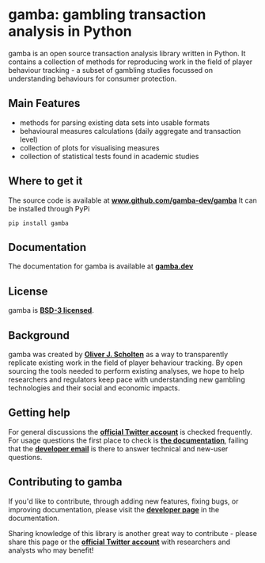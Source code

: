 # gamba: gambling transaction analysis in Python


gamba is an open source transaction analysis library written in Python. It contains a collection of methods for reproducing work in the field of player behaviour tracking - a subset of gambling studies focussed on understanding behaviours for consumer protection.

## Main Features
- methods for parsing existing data sets into usable formats
- behavioural measures calculations (daily aggregate and transaction level)
- collection of plots for visualising measures
- collection of statistical tests found in academic studies

## Where to get it
The source code is available at **www.github.com/gamba-dev/gamba**
It can be installed through PyPi

`pip install gamba`

## Documentation
The documentation for gamba is available at [**gamba.dev**](https://www.gamba.dev)

## License
gamba is [**BSD-3 licensed**](https://www.github.com/gamba-dev/gamba/license.md).

## Background
gamba was created by [**Oliver J. Scholten**](https://scholar.google.co.uk/citations?user=tvAteogAAAAJ&hl=en) as a way to transparently replicate existing work in the field of player behaviour tracking. By open sourcing the tools needed to perform existing analyses, we hope to help researchers and regulators keep pace with understanding new gambling technologies and their social and economic impacts.

## Getting help
For general discussions the [**official Twitter account**](https://www.twitter.com/gamba_dev) is checked frequently. For usage questions the first place to check is [**the documentation**](https://www.gamba.dev), failing that the [**developer email**](mailto:dev@gamba.dev) is there to answer technical and new-user questions. 

## Contributing to gamba
If you'd like to contribute, through adding new features, fixing bugs, or improving documentation, please visit the [**developer page**](https://www.gamba.dev/development.html) in the documentation. 

Sharing knowledge of this library is another great way to contribute - please share this page or the [**official Twitter account**](https://www.twitter.com/gamba_dev) with researchers and analysts who may benefit!
